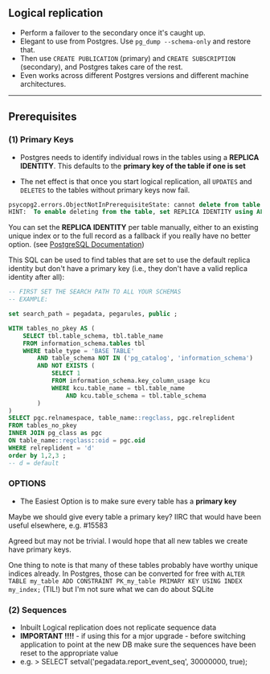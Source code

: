 

## Logical replication
   - Perform a failover to the secondary once it's caught up. 
   - Elegant to use from Postgres. Use `pg_dump --schema-only` and restore that. 
   - Then use `CREATE PUBLICATION` (primary) and `CREATE SUBSCRIPTION` (secondary), and Postgres takes care of the rest. 
   - Even works across different Postgres versions and different machine architectures.

---

## Prerequisites

### (1) Primary Keys

   - Postgres needs to identify individual rows in the tables using a **REPLICA IDENTITY**. This defaults to the **primary key of the table if one is set**
 
   - The net effect is that once you start logical replication, all `UPDATES` and `DELETES` to the tables without primary keys now fail. 

```sql
psycopg2.errors.ObjectNotInPrerequisiteState: cannot delete from table "device_inbox" because it does not have a replica identity and publishes deletes
HINT:  To enable deleting from the table, set REPLICA IDENTITY using ALTER TABLE.
```

You can set the **REPLICA IDENTITY** per table manually, either to an existing unique index or to the full record as a fallback if you really have no better option. (see [PostgreSQL Documentation](https://www.postgresql.org/docs/15/sql-altertable.html#SQL-ALTERTABLE-REPLICA-IDENTITY))


This SQL can be used to find tables that are set to use the default replica identity but don't have a primary key (i.e., they don't have a valid replica identity after all):

```sql
-- FIRST SET THE SEARCH PATH TO ALL YOUR SCHEMAS
-- EXAMPLE: 

set search_path = pegadata, pegarules, public ;

```


```sql
WITH tables_no_pkey AS (
    SELECT tbl.table_schema, tbl.table_name
    FROM information_schema.tables tbl
    WHERE table_type = 'BASE TABLE'
        AND table_schema NOT IN ('pg_catalog', 'information_schema')
        AND NOT EXISTS (
            SELECT 1 
            FROM information_schema.key_column_usage kcu
            WHERE kcu.table_name = tbl.table_name 
                AND kcu.table_schema = tbl.table_schema
        )
)
SELECT pgc.relnamespace, table_name::regclass, pgc.relreplident
FROM tables_no_pkey 
INNER JOIN pg_class as pgc
ON table_name::regclass::oid = pgc.oid
WHERE relreplident = 'd'
order by 1,2,3 ;
-- d = default
```


### OPTIONS

  - The Easiest Option is to make sure every table has a **primary key**

Maybe we should give every table a primary key? IIRC that would have been useful elsewhere, e.g. #15583

Agreed but may not be trivial. I would hope that all new tables we create have primary keys.

One thing to note is that many of these tables probably have worthy unique indices already. In Postgres, those can be converted for free with `ALTER TABLE my_table ADD CONSTRAINT PK_my_table PRIMARY KEY USING INDEX my_index;` (TIL!) but I'm not sure what we can do about SQLite 


### (2) Sequences

* Inbuilt Logical replication does not replicate sequence data
* **IMPORTANT !!!!** - if using this for a mjor upgrade - before switching application to point at the new DB make sure the sequences have been reset to the appropriate value
* e.g. >   SELECT setval('pegadata.report_event_seq', 30000000, true); 
